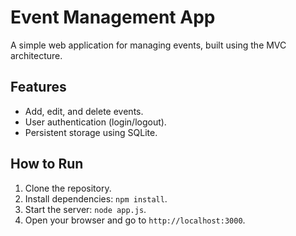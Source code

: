 # Event Management App

A simple web application for managing events, built using the MVC architecture.

## Features
- Add, edit, and delete events.
- User authentication (login/logout).
- Persistent storage using SQLite.

## How to Run
1. Clone the repository.
2. Install dependencies: `npm install`.
3. Start the server: `node app.js`.
4. Open your browser and go to `http://localhost:3000`.
